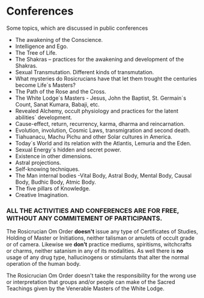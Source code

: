 # Conferences

Some topics, which are discussed in public conferences

* The awakening of the Conscience.
* Intelligence and Ego.
* The Tree of Life.
* The Shakras – practices for the awakening and development of the Shakras.
* Sexual Transmutation. Different kinds of transmutation.
* What mysteries do Rosicrucians have that let them trought the centuries become Life´s Masters?
* The Path of the Rose and the Cross.
* The White Lodge´s Masters - Jesus, John the Baptist, St. Germain´s Count, Sanat Kumara, Babaji, etc.
* Revealed Alchemy, occult physiology and practices for the latent abilities´ development.
* Cause-effect, return, recurrency, karma, dharma and  reincarnation. 
* Evolution, involution, Cosmic Laws, transmigration and second death. 
* Tiahuanacu, Machu Pichu and other Solar cultures in America.
* Today´s World and its relation with the Atlantis, Lemuria and the Eden.
* Sexual Energy´s hidden and secret power.
* Existence in other dimensions.
* Astral projections.
* Self-knowing techniques.
* The Man internal bodies -Vital Body, Astral Body, Mental Body, Causal Body, Budhic Body, Atmic Body.
* The five pillars of Knowledge.
* Creative Imagination.
  
### ALL THE ACTIVITIES AND CONFERENCES ARE FOR FREE,  WITHOUT ANY COMMITEMENT OF PARTICIPANTS.
  
The Rosicrucian Om Order **doesn't** issue any type of Certificates of Studies, Holding of Master or Initiations, neither talisman or amulets of occult grade or of camera.
Likewise we **don’t** practice mediums, spiritisms, witchcrafts or charms, neither satanism in any of its modalities.
As well there is **no** usage of any drug type, hallucinogens or stimulants that alter the normal operation of the human body.
  
The Rosicrucian Om Order doesn't take the responsibility for the wrong use or interpretation that groups and/or people can make of the Sacred Teachings given by the Venerable Masters of the White Lodge.
